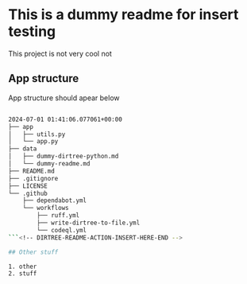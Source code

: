 # This is a dummy readme for insert testing

This project is not very cool not

## App structure

App structure should apear below

<!-- DIRTREE-README-ACTION-INSERT-HERE-START -->
```sh

2024-07-01 01:41:06.077061+00:00
├── app
│   ├── utils.py
│   └── app.py
├── data
│   ├── dummy-dirtree-python.md
│   └── dummy-readme.md
├── README.md
├── .gitignore
├── LICENSE
└── .github
    ├── dependabot.yml
    └── workflows
        ├── ruff.yml
        ├── write-dirtree-to-file.yml
        └── codeql.yml
```<!-- DIRTREE-README-ACTION-INSERT-HERE-END -->

## Other stuff

1. other
2. stuff
